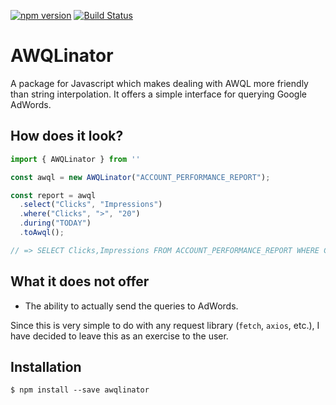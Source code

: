 [![npm version](https://badge.fury.io/js/awqlinator.svg)](https://badge.fury.io/js/awqlinator)
[![Build Status](https://travis-ci.org/ianks/awqlinator.svg?branch=master)](https://travis-ci.org/ianks/awqlinator)

# AWQLinator

A package for Javascript which makes dealing with AWQL more friendly than
string interpolation. It offers a simple interface for querying Google AdWords.

## How does it look?

```js
import { AWQLinator } from ''

const awql = new AWQLinator("ACCOUNT_PERFORMANCE_REPORT");

const report = awql
  .select("Clicks", "Impressions")
  .where("Clicks", ">", "20")
  .during("TODAY")
  .toAwql();

// => SELECT Clicks,Impressions FROM ACCOUNT_PERFORMANCE_REPORT WHERE Clicks > 20
```

## What it does not offer

- The ability to actually send the queries to AdWords.

Since this is very simple to do with any request library (`fetch`, `axios`,
etc.), I have decided to leave this as an exercise to the user.

## Installation

`$ npm install --save awqlinator`
